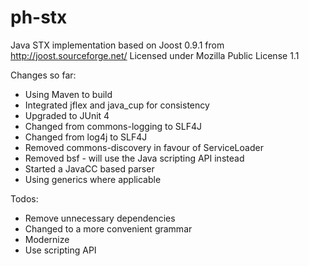 # ph-stx
Java STX implementation based on Joost 0.9.1 from http://joost.sourceforge.net/
Licensed under Mozilla Public License 1.1

Changes so far:
* Using Maven to build
* Integrated jflex and java_cup for consistency
* Upgraded to JUnit 4
* Changed from commons-logging to SLF4J
* Changed from log4j to SLF4J
* Removed commons-discovery in favour of ServiceLoader
* Removed bsf - will use the Java scripting API instead
* Started a JavaCC based parser
* Using generics where applicable

Todos:
* Remove unnecessary dependencies
* Changed to a more convenient grammar
* Modernize
* Use scripting API